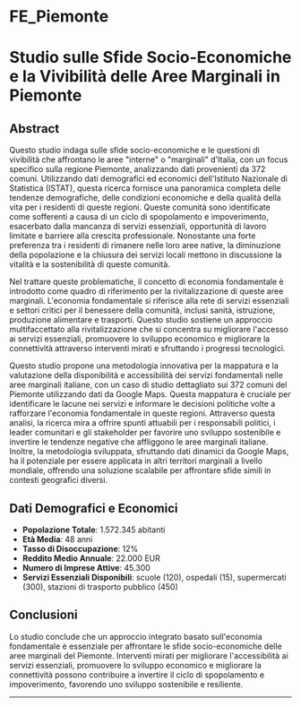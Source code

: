 # FE_Piemonte

# Studio sulle Sfide Socio-Economiche e la Vivibilità delle Aree Marginali in Piemonte

## Abstract
Questo studio indaga sulle sfide socio-economiche e le questioni di vivibilità che affrontano le aree "interne" o "marginali" d'Italia, con un focus specifico sulla regione Piemonte, analizzando dati provenienti da 372 comuni. Utilizzando dati demografici ed economici dell'Istituto Nazionale di Statistica (ISTAT), questa ricerca fornisce una panoramica completa delle tendenze demografiche, delle condizioni economiche e della qualità della vita per i residenti di queste regioni. Queste comunità sono identificate come sofferenti a causa di un ciclo di spopolamento e impoverimento, esacerbato dalla mancanza di servizi essenziali, opportunità di lavoro limitate e barriere alla crescita professionale. Nonostante una forte preferenza tra i residenti di rimanere nelle loro aree native, la diminuzione della popolazione e la chiusura dei servizi locali mettono in discussione la vitalità e la sostenibilità di queste comunità.

Nel trattare queste problematiche, il concetto di economia fondamentale è introdotto come quadro di riferimento per la rivitalizzazione di queste aree marginali. L'economia fondamentale si riferisce alla rete di servizi essenziali e settori critici per il benessere della comunità, inclusi sanità, istruzione, produzione alimentare e trasporti. Questo studio sostiene un approccio multifaccettato alla rivitalizzazione che si concentra su migliorare l'accesso ai servizi essenziali, promuovere lo sviluppo economico e migliorare la connettività attraverso interventi mirati e sfruttando i progressi tecnologici.

Questo studio propone una metodologia innovativa per la mappatura e la valutazione della disponibilità e accessibilità dei servizi fondamentali nelle aree marginali italiane, con un caso di studio dettagliato sui 372 comuni del Piemonte utilizzando dati da Google Maps. Questa mappatura è cruciale per identificare le lacune nei servizi e informare le decisioni politiche volte a rafforzare l'economia fondamentale in queste regioni. Attraverso questa analisi, la ricerca mira a offrire spunti attuabili per i responsabili politici, i leader comunitari e gli stakeholder per favorire uno sviluppo sostenibile e invertire le tendenze negative che affliggono le aree marginali italiane. Inoltre, la metodologia sviluppata, sfruttando dati dinamici da Google Maps, ha il potenziale per essere applicata in altri territori marginali a livello mondiale, offrendo una soluzione scalabile per affrontare sfide simili in contesti geografici diversi.

## Dati Demografici e Economici

- **Popolazione Totale**: 1.572.345 abitanti
- **Età Media**: 48 anni
- **Tasso di Disoccupazione**: 12%
- **Reddito Medio Annuale**: 22.000 EUR
- **Numero di Imprese Attive**: 45.300
- **Servizi Essenziali Disponibili**: scuole (120), ospedali (15), supermercati (300), stazioni di trasporto pubblico (450)

## Conclusioni
Lo studio conclude che un approccio integrato basato sull'economia fondamentale è essenziale per affrontare le sfide socio-economiche delle aree marginali del Piemonte. Interventi mirati per migliorare l'accessibilità ai servizi essenziali, promuovere lo sviluppo economico e migliorare la connettività possono contribuire a invertire il ciclo di spopolamento e impoverimento, favorendo uno sviluppo sostenibile e resiliente.

---




